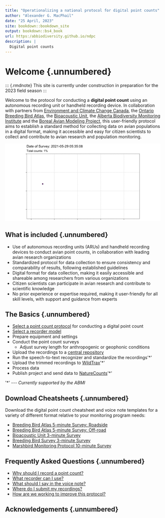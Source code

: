 ```yaml
--- 
title: "Operationalizing a national protocol for digital point counts"
author: "Alexander G. MacPhail"
date: "25 April, 2023"
site: bookdown::bookdown_site
output: bookdown::bs4_book
url: https:/abbiodiversity.github.io/ndpc
description: |
  Digital point counts
---
```




# Welcome {.unnumbered}

::: {.rmdnote}
This site is currently under construction in preparation for the 2023 field season
:::

Welcome to the protocol for conducting a **digital point count** using an autonomous recording unit or handheld recording device. In collaboration with partners from [Environment and Climate Change Canada](https://www.canada.ca/en/environment-climate-change.html), the [Ontario Breeding Bird Atlas](https://www.birdsontario.org/), the [Bioacoustic Unit](http://bioacoustic.abmi.ca/), the [Alberta Biodiversity Monitoring Institute](https://abmi.ca/home.html) and the [Boreal Avian Modeling Project](https://borealbirds.ca/), this user-friendly protocol aims to establish a standard method for collecting data on avian populations in a digital format, making it accessible and easy for citizen scientists to collect and contribute to avian research and population monitoring.



![](./images/map.gif)

## What is included {.unnumbered}

- Use of autonomous recording units (ARUs) and handheld recording devices to conduct avian point counts, in collaboration with leading avian research organizations
- Standardized protocol for data collection to ensure consistency and comparability of results, following established guidelines
- Digital format for data collection, making it easily accessible and shareable among researchers from various organizations
- Citizen scientists can participate in avian research and contribute to scientific knowledge
- No prior experience or expertise required, making it user-friendly for all skill levels, with support and guidance from experts

## The Basics {.unnumbered}

- [Select a point count protocol](#download-cheatsheets) for conducting a digital point count
- [Select a recorder model](#selecting-a-recorder)
- Prepare equipment and settings
- Conduct the point count surveys
  + Adjust survey length for anthropogenic or geophonic conditions
- Upload the recordings to a [central repository](#data-submission)
- Run the speech-to-text recognizer and standardize the recordings'*'
- Upload the trimmed recordings to [WildTrax]()'*'
- Process data
- Publish project and send data to [NatureCounts](#canavian)'*'

'\*' --- *Currently supported by the ABMI*

## Download Cheatsheets {.unnumbered}

Download the digital point count cheatsheet and voice note templates for a variety of different format relative to your monitoring program needs:

- [Breeding Bird Atlas 5-minute Survey: Roadside]()
- [Breeding Bird Atlas 5-minute Survey: Off-road]()
- [Bioacoustic Unit 3-minute Survey]()
- [Breeding Bird Survey 3-minute Survey]()
- [Marshbird Monitoring Protocol 10-minute Survey]()

## Frequently Asked Questions {.unnumbered}

- [Why should I record a point count?](#introduction)
- [What recorder can I use?](#selecting-a-recorder)
- [What should I say in the voice note?](#voice-notes)
- [Where do I submit my recordings?](#data-submission)
- [How are we working to improve this protocol?](#discussion)

## Acknowledgements {.unnumbered}
